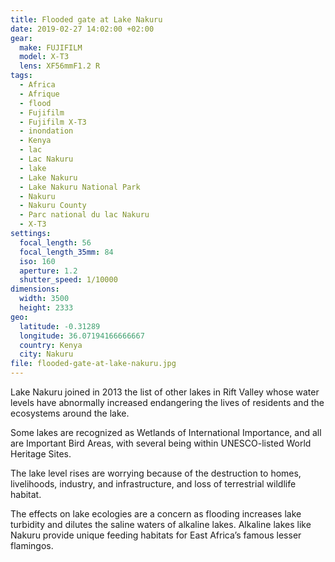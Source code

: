 ```yaml
---
title: Flooded gate at Lake Nakuru
date: 2019-02-27 14:02:00 +02:00
gear:
  make: FUJIFILM
  model: X-T3
  lens: XF56mmF1.2 R
tags:
  - Africa
  - Afrique
  - flood
  - Fujifilm
  - Fujifilm X-T3
  - inondation
  - Kenya
  - lac
  - Lac Nakuru
  - lake
  - Lake Nakuru
  - Lake Nakuru National Park
  - Nakuru
  - Nakuru County
  - Parc national du lac Nakuru
  - X-T3
settings:
  focal_length: 56
  focal_length_35mm: 84
  iso: 160
  aperture: 1.2
  shutter_speed: 1/10000
dimensions:
  width: 3500
  height: 2333
geo:
  latitude: -0.31289
  longitude: 36.07194166666667
  country: Kenya
  city: Nakuru
file: flooded-gate-at-lake-nakuru.jpg
---
```


Lake Nakuru joined in 2013 the list of other lakes in Rift Valley whose water levels have abnormally increased endangering the lives of residents and the ecosystems around the lake.

Some lakes are recognized as Wetlands of International Importance, and all are Important Bird Areas, with several being within UNESCO-listed World Heritage Sites.

The lake level rises are worrying because of the destruction to homes, livelihoods, industry, and infrastructure, and loss of terrestrial wildlife habitat.

The effects on lake ecologies are a concern as flooding increases lake turbidity and dilutes the saline waters of alkaline lakes. Alkaline lakes like Nakuru provide unique feeding habitats for East Africa’s famous lesser flamingos.
